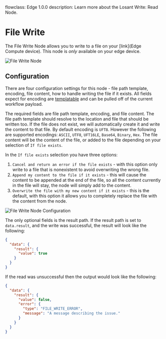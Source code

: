 flowclass: Edge 1.0.0
description: Learn more about the Losant Write: Read Node.

# File Write

The File Write Node allows you to write to a file on your [link](Edge Compute device). This node is *only* available on your edge device.

![File Write Node](/images/workflows/data/file-write-node.png "File Write Node")

## Configuration

There are four configuration settings for this node - file path template, encoding, file content, how to handle writing the file if it exists. All fields expect for encoding are [templatable](/workflows/accessing-payload-data/#string-templates) and can be pulled off of the current workflow payload.

The required fields are file path template, encoding, and file content. The file path template should resolve to the location and file that should be written too. If the file does not exist, we will automatically create it and write the content to that file. By default encoding is `UFT8`. However the following are supported encodings: `ASCII`, `UTF8`, `UFT16LE`, `Base64`, `Binary`, `Hex`. The file content will be the content of the file, or added to the file depending on your selection of `If file exists`.

In the `If file exists` selection you have three options:

1. `Cancel and return an error if the file exists` - with this option only write to a file that is nonexistent to avoid overwriting the wrong file.
2. `Append my content to the file if it exists` - this will cause the content to be appended at the end of the file, so all the content currently in the file will stay, the node will simply add to the content.
3. `Overwrite the file with my new content if it exists` - this is the default, with this option it allows you to completely replace the file with the content from the node.

![File Write Node Configuration](/images/workflows/data/file-write-node-configuration.png "File Write Node Configuration")

The only optional fields is the result path. If the result path is set to `data.result`, and the write was successful, the result will look like the following:

```json
{
  "data": {
    "result": {
      "value": true
    }
  }
}
```

If the read was unsuccessful then the output would look like the following:

```json
{
  "data": {
    "result": {
      "value": false,
      "error": {
        "type": "FILE_WRITE_ERROR",
        "message": "A message describing the issue."
      }
    }
  }
}
```
